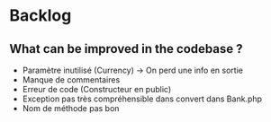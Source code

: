 # Backlog

## What can be improved in the codebase ?

- Paramètre inutilisé (Currency) -> On perd une info en sortie 
- Manque de commentaires 
- Erreur de code (Constructeur en public)
- Exception pas très compréhensible dans convert dans Bank.php
- Nom de méthode pas bon 
